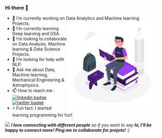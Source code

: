 ### Hi there 👋

<!--
**Prashantvik/Prashantvik** is a ✨ _special_ ✨ repository because its `README.md` (this file) appears on your GitHub profile.

Here are some ideas to get you started:-->

- 🔭 I’m currently working on Data Analytics and Machine learning Projects.  <img align = "right" src=Images/Nerd-amico.png width="300">
- 🌱 I’m currently learning Deep learning and DSA.
- 👯 I’m looking to collaborate on Data Analysis, Machine learning & Data Science Projects.
- 🤔 I’m looking for help with NLP.
- 💬 Ask me about Data, Machine learning, Mechanical Engineering & Astrophysics.
- 📫 How to reach me :
 [![linkedin badge](https://img.shields.io/badge/Prashant-Vikram-30302f?style=flat&logo=linkedin)](https://www.linkedin.com/in/prashant-vikram-2b1409163)
 [![twitter badge](https://img.shields.io/badge/@Prashantvik-30302f?style=flat&logo=twitter)](https://twitter.com/Prashantvik)
- ⚡ Fun fact: I started learning programming for fun!

<img src="https://media.giphy.com/media/LnQjpWaON8nhr21vNW/giphy.gif" width="60"> <em><b>I love connecting with different people</b> so if you want to say <b>hi, I'll be happy to connect more! Ping me to collaborate for projets!</b> :)</em>
